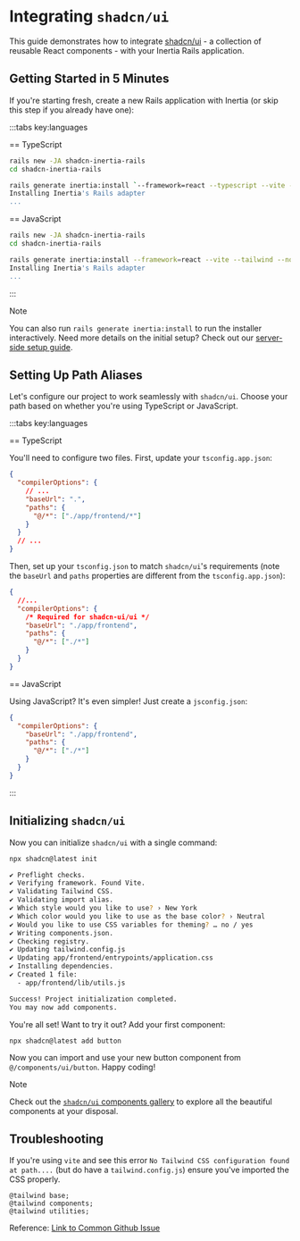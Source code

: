 # Integrating `shadcn/ui`

This guide demonstrates how to integrate [shadcn/ui](https://ui.shadcn.com) - a collection of reusable React components - with your Inertia Rails application.

## Getting Started in 5 Minutes

If you're starting fresh, create a new Rails application with Inertia (or skip this step if you already have one):

:::tabs key:languages

== TypeScript

```bash
rails new -JA shadcn-inertia-rails
cd shadcn-inertia-rails

rails generate inertia:install `--framework=react --typescript --vite --tailwind --no-interactive`
Installing Inertia's Rails adapter
...
```

== JavaScript

```bash
rails new -JA shadcn-inertia-rails
cd shadcn-inertia-rails

rails generate inertia:install --framework=react --vite --tailwind --no-interactive
Installing Inertia's Rails adapter
...
```

:::

> [!NOTE]
> You can also run `rails generate inertia:install` to run the installer interactively.
> Need more details on the initial setup? Check out our [server-side setup guide](/guide/server-side-setup.md).

## Setting Up Path Aliases

Let's configure our project to work seamlessly with `shadcn/ui`. Choose your path based on whether you're using TypeScript or JavaScript.

:::tabs key:languages

== TypeScript

You'll need to configure two files. First, update your `tsconfig.app.json`:

```json lines
{
  "compilerOptions": {
    // ...
    "baseUrl": ".",
    "paths": {
      "@/*": ["./app/frontend/*"]
    }
  }
  // ...
}
```

Then, set up your `tsconfig.json` to match `shadcn/ui`'s requirements (note the `baseUrl` and `paths` properties are different from the `tsconfig.app.json`):

```json lines
{
  //...
  "compilerOptions": {
    /* Required for shadcn-ui/ui */
    "baseUrl": "./app/frontend",
    "paths": {
      "@/*": ["./*"]
    }
  }
}
```

== JavaScript

Using JavaScript? It's even simpler! Just create a `jsconfig.json`:

```json
{
  "compilerOptions": {
    "baseUrl": "./app/frontend",
    "paths": {
      "@/*": ["./*"]
    }
  }
}
```

:::

## Initializing `shadcn/ui`

Now you can initialize `shadcn/ui` with a single command:

```bash
npx shadcn@latest init

✔ Preflight checks.
✔ Verifying framework. Found Vite.
✔ Validating Tailwind CSS.
✔ Validating import alias.
✔ Which style would you like to use? › New York
✔ Which color would you like to use as the base color? › Neutral
✔ Would you like to use CSS variables for theming? … no / yes
✔ Writing components.json.
✔ Checking registry.
✔ Updating tailwind.config.js
✔ Updating app/frontend/entrypoints/application.css
✔ Installing dependencies.
✔ Created 1 file:
  - app/frontend/lib/utils.js

Success! Project initialization completed.
You may now add components.
```

You're all set! Want to try it out? Add your first component:

```shell
npx shadcn@latest add button
```

Now you can import and use your new button component from `@/components/ui/button`. Happy coding!

> [!NOTE]
> Check out the [`shadcn/ui` components gallery](https://ui.shadcn.com/docs/components/accordion) to explore all the beautiful components at your disposal.


## Troubleshooting

If you're using `vite` and see this error `No Tailwind CSS configuration found at path....` (but do have a `tailwind.config.js`) ensure you've imported the CSS properly.
```
@tailwind base;
@tailwind components;
@tailwind utilities;
```
Reference: [Link to Common Github Issue](https://github.com/shadcn-ui/ui/issues/4677)
